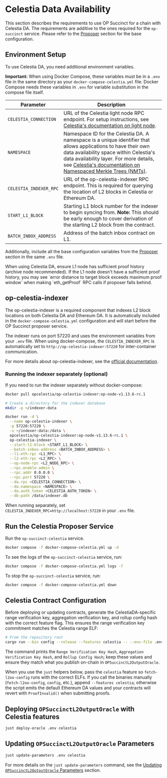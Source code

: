 # Celestia Data Availability

This section describes the requirements to use OP Succinct for a chain with Celestia DA. The requirements are additive to the ones required for the `op-succinct` service. Please refer to the [Proposer](../proposer.md) section for the base configuration.

## Environment Setup

To use Celestia DA, you need additional environment variables.

**Important:** When using Docker Compose, these variables must be in a `.env` file in the same directory as your `docker-compose-celestia.yml` file. Docker Compose needs these variables in `.env` for variable substitution in the compose file itself.

| Parameter | Description |
|-----------|-------------|
| `CELESTIA_CONNECTION` | URL of the Celestia light node RPC endpoint. For setup instructions, see [Celestia's documentation on light node](https://docs.celestia.org/how-to-guides/light-node). |
| `NAMESPACE` | Namespace ID for the Celestia DA. A namespace is a unique identifier that allows applications to have their own data availability space within Celestia's data availability layer. For more details, see [Celestia's documentation on Namespaced Merkle Trees (NMTs)](https://docs.celestia.org/learn/how-celestia-works/data-availability-layer#namespaced-merkle-trees-nmts). |
| `CELESTIA_INDEXER_RPC` | URL of the op-celestia-indexer RPC endpoint. This is required for querying the location of L2 blocks in Celestia or Ethereum DA. |
| `START_L1_BLOCK` | Starting L1 block number for the indexer to begin syncing from. **Note:** This should be early enough to cover derivation of the starting L2 block from the contract. |
| `BATCH_INBOX_ADDRESS` | Address of the batch inbox contract on L1. |

Additionally, include all the base configuration variables from the [Proposer](../proposer.md) section in the same `.env` file.

<div class="warning">
When using Celestia DA, ensure L1 node has sufficient proof history (archive node recommended). If the L1 node doesn't have a sufficient proof history, you may see `error distance to target block exceeds maximum proof window` when making `eth_getProof` RPC calls if proposer falls behind.
</div>

## op-celestia-indexer

The op-celestia-indexer is a required component that indexes L2 block locations on both Celestia DA and Ethereum DA. It is automatically included in the `docker-compose-celestia.yml` configuration and will start before the OP Succinct proposer service.

The indexer runs on port 57220 and uses the environment variables from your `.env` file. When using docker-compose, the `CELESTIA_INDEXER_RPC` is automatically set to `http://op-celestia-indexer:57220` for inter-container communication.

For more details about op-celestia-indexer, see the [official documentation](https://github.com/celestiaorg/optimism/blob/celestia-develop/op-celestia/readme.md).

### Running the indexer separately (optional)

If you need to run the indexer separately without docker-compose:

```bash
docker pull opcelestia/op-celestia-indexer:op-node-v1.13.6-rc.1

# Create a directory for the indexer database
mkdir -p ~/indexer-data

docker run -d \
  --name op-celestia-indexer \
  -p 57220:57220 \
  -v ~/indexer-data:/data \
  opcelestia/op-celestia-indexer:op-node-v1.13.6-rc.1 \
  op-celestia-indexer \
  --start-l1-block <START_L1_BLOCK> \
  --batch-inbox-address <BATCH_INBOX_ADDRESS> \
  --l1-eth-rpc <L1_RPC> \
  --l2-eth-rpc <L2_RPC> \
  --op-node-rpc <L2_NODE_RPC> \
  --rpc.enable-admin \
  --rpc.addr 0.0.0.0 \
  --rpc.port 57220 \
  --da.rpc <CELESTIA_CONNECTION> \
  --da.namespace <NAMESPACE> \
  --da.auth_token <CELESTIA_AUTH_TOKEN> \
  --db-path /data/indexer.db
```

When running separately, set `CELESTIA_INDEXER_RPC=http://localhost:57220` in your `.env` file.

## Run the Celestia Proposer Service

Run the `op-succinct-celestia` service.

```bash
docker compose -f docker-compose-celestia.yml up -d
```

To see the logs of the `op-succinct-celestia` service, run:

```bash
docker compose -f docker-compose-celestia.yml logs -f
```

To stop the `op-succinct-celestia` service, run:

```bash
docker compose -f docker-compose-celestia.yml down
```

## Celestia Contract Configuration

Before deploying or updating contracts, generate the CelestiaDA-specific range verification key, aggregation verification key, and rollup config hash with the correct feature flag. This ensures the range verification key commitment matches the Celestia range ELF:

```bash
# From the repository root
cargo run --bin config --release --features celestia -- --env-file .env
```

The command prints the `Range Verification Key Hash`, `Aggregation Verification Key Hash`, and `Rollup Config Hash`; keep these values and ensure they match what you publish on-chain in `OPSuccinctL2OutputOracle`.

When you use the `just` helpers below, pass the `celestia` feature so `fetch-l2oo-config` runs with the correct ELFs. If you call the binaries manually (`fetch-l2oo-config`, `config`, etc.), append `--features celestia`; otherwise the script emits the default Ethereum DA values and your contracts will revert with `ProofInvalid()` when submitting proofs.

## Deploying `OPSuccinctL2OutputOracle` with Celestia features

```bash
just deploy-oracle .env celestia
```

## Updating `OPSuccinctL2OutputOracle` Parameters

```bash
just update-parameters .env celestia
```

For more details on the `just update-parameters` command, see the [Updating `OPSuccinctL2OutputOracle` Parameters](../contracts/update-parameters.md) section.
